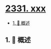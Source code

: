 # [2331. xxx](https://github.com/Tdahuyou/TNotes.leetcode/tree/main/notes/2331.%20xxx)

<!-- region:toc -->

- [1. 📝 概述](#1--概述)

<!-- endregion:toc -->

## 1. 📝 概述
